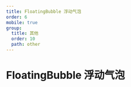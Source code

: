 ```yaml
---
title: FloatingBubble 浮动气泡
order: 6
mobile: true
group:
  title: 其他
  order: 10
  path: other
---
```


# FloatingBubble 浮动气泡

<code src="../demo/FloatingBubble.tsx"></code>
<API src="../src/FloatingBubble.tsx"></API>
